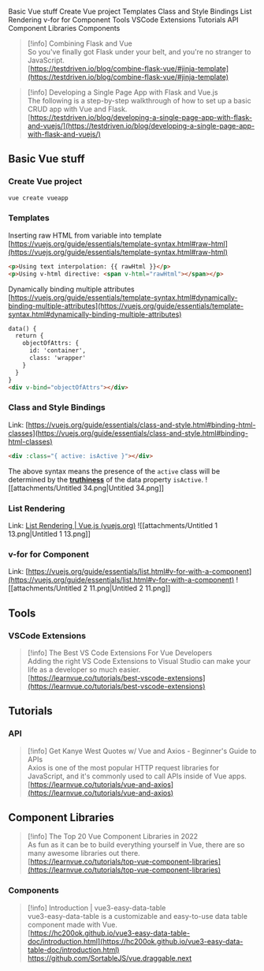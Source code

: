 Basic Vue stuff
Create Vue project
Templates
Class and Style Bindings
List Rendering
v-for for Component
Tools
VSCode Extensions
Tutorials
API
Component Libraries
Components

> [!info] Combining Flask and Vue  
> So you've finally got Flask under your belt, and you're no stranger to JavaScript.  
> [https://testdriven.io/blog/combine-flask-vue/#jinja-template](https://testdriven.io/blog/combine-flask-vue/#jinja-template)  

> [!info] Developing a Single Page App with Flask and Vue.js  
> The following is a step-by-step walkthrough of how to set up a basic CRUD app with Vue and Flask.  
> [https://testdriven.io/blog/developing-a-single-page-app-with-flask-and-vuejs/](https://testdriven.io/blog/developing-a-single-page-app-with-flask-and-vuejs/)  
## Basic Vue stuff
### Create Vue project
```Bash
vue create vueapp
```
### Templates
Inserting raw HTML from variable into template [https://vuejs.org/guide/essentials/template-syntax.html#raw-html](https://vuejs.org/guide/essentials/template-syntax.html#raw-html)
```HTML
<p>Using text interpolation: {{ rawHtml }}</p>
<p>Using v-html directive: <span v-html="rawHtml"></span></p>
```
Dynamically binding multiple attributes [https://vuejs.org/guide/essentials/template-syntax.html#dynamically-binding-multiple-attributes](https://vuejs.org/guide/essentials/template-syntax.html#dynamically-binding-multiple-attributes)
```HTML
data() {
  return {
    objectOfAttrs: {
      id: 'container',
      class: 'wrapper'
    }
  }
}
<div v-bind="objectOfAttrs"></div>
```
### Class and Style Bindings
Link: [https://vuejs.org/guide/essentials/class-and-style.html#binding-html-classes](https://vuejs.org/guide/essentials/class-and-style.html#binding-html-classes)
```HTML
<div :class="{ active: isActive }"></div>
```
The above syntax means the presence of the `active` class will be determined by the [**truthiness**](https://developer.mozilla.org/en-US/docs/Glossary/Truthy) of the data property `isActive`.
![[attachments/Untitled 34.png|Untitled 34.png]]
### List Rendering
Link: [List Rendering | Vue.js (vuejs.org)](https://vuejs.org/guide/essentials/list.html)
![[attachments/Untitled 1 13.png|Untitled 1 13.png]]
### v-for for Component
Link: [https://vuejs.org/guide/essentials/list.html#v-for-with-a-component](https://vuejs.org/guide/essentials/list.html#v-for-with-a-component)
![[attachments/Untitled 2 11.png|Untitled 2 11.png]]
## Tools
### VSCode Extensions

> [!info] The Best VS Code Extensions For Vue Developers  
> Adding the right VS Code Extensions to Visual Studio can make your life as a developer so much easier.  
> [https://learnvue.co/tutorials/best-vscode-extensions](https://learnvue.co/tutorials/best-vscode-extensions)  
## Tutorials
### API

> [!info] Get Kanye West Quotes w/ Vue and Axios - Beginner's Guide to APIs  
> Axios is one of the most popular HTTP request libraries for JavaScript, and it's commonly used to call APIs inside of Vue apps.  
> [https://learnvue.co/tutorials/vue-and-axios](https://learnvue.co/tutorials/vue-and-axios)  
## Component Libraries

> [!info] The Top 20 Vue Component Libraries in 2022  
> As fun as it can be to build everything yourself in Vue, there are so many awesome libraries out there.  
> [https://learnvue.co/tutorials/top-vue-component-libraries](https://learnvue.co/tutorials/top-vue-component-libraries)  
### Components

> [!info] Introduction | vue3-easy-data-table  
> vue3-easy-data-table is a customizable and easy-to-use data table component made with Vue.  
> [https://hc200ok.github.io/vue3-easy-data-table-doc/introduction.html](https://hc200ok.github.io/vue3-easy-data-table-doc/introduction.html)  
https://github.com/SortableJS/vue.draggable.next